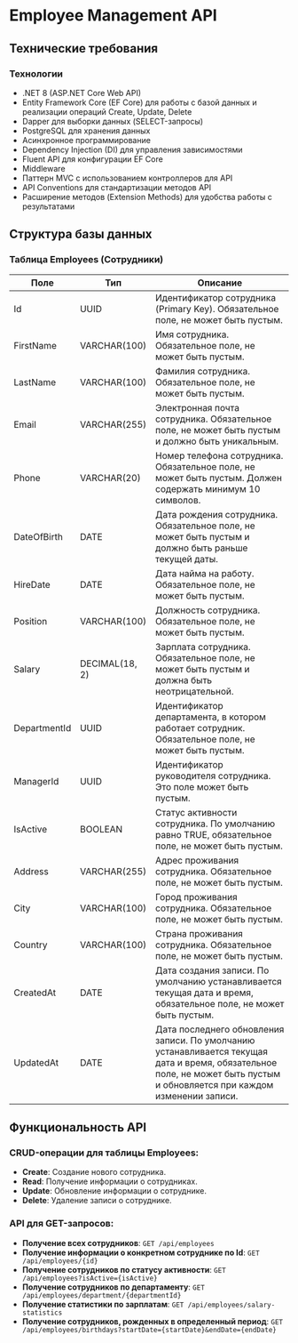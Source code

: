 # Employee Management API

## Технические требования

### Технологии

- .NET 8 (ASP.NET Core Web API)
- Entity Framework Core (EF Core) для работы с базой данных и реализации операций Create, Update, Delete
- Dapper для выборки данных (SELECT-запросы)
- PostgreSQL для хранения данных
- Асинхронное программирование
- Dependency Injection (DI) для управления зависимостями
- Fluent API для конфигурации EF Core
- Middleware
- Паттерн MVC с использованием контроллеров для API
- API Conventions для стандартизации методов API
- Расширение методов (Extension Methods) для удобства работы с результатами

## Структура базы данных

### Таблица Employees (Сотрудники)

| Поле         | Тип            | Описание                                                                                                                                                                 |
| ------------ | -------------- | ------------------------------------------------------------------------------------------------------------------------------------------------------------------------ |
| Id           | UUID           | Идентификатор сотрудника (Primary Key). Обязательное поле, не может быть пустым.                                                                                         |
| FirstName    | VARCHAR(100)   | Имя сотрудника. Обязательное поле, не может быть пустым.                                                                                                                 |
| LastName     | VARCHAR(100)   | Фамилия сотрудника. Обязательное поле, не может быть пустым.                                                                                                             |
| Email        | VARCHAR(255)   | Электронная почта сотрудника. Обязательное поле, не может быть пустым и должно быть уникальным.                                                                          |
| Phone        | VARCHAR(20)    | Номер телефона сотрудника. Обязательное поле, не может быть пустым. Должен содержать минимум 10 символов.                                                                |
| DateOfBirth  | DATE           | Дата рождения сотрудника. Обязательное поле, не может быть пустым и должно быть раньше текущей даты.                                                                     |
| HireDate     | DATE           | Дата найма на работу. Обязательное поле, не может быть пустым.                                                                                                           |
| Position     | VARCHAR(100)   | Должность сотрудника. Обязательное поле, не может быть пустым.                                                                                                           |
| Salary       | DECIMAL(18, 2) | Зарплата сотрудника. Обязательное поле, не может быть пустым и должна быть неотрицательной.                                                                              |
| DepartmentId | UUID           | Идентификатор департамента, в котором работает сотрудник. Обязательное поле, не может быть пустым.                                                                       |
| ManagerId    | UUID           | Идентификатор руководителя сотрудника. Это поле может быть пустым.                                                                                                       |
| IsActive     | BOOLEAN        | Статус активности сотрудника. По умолчанию равно TRUE, обязательное поле, не может быть пустым.                                                                          |
| Address      | VARCHAR(255)   | Адрес проживания сотрудника. Обязательное поле, не может быть пустым.                                                                                                    |
| City         | VARCHAR(100)   | Город проживания сотрудника. Обязательное поле, не может быть пустым.                                                                                                    |
| Country      | VARCHAR(100)   | Страна проживания сотрудника. Обязательное поле, не может быть пустым.                                                                                                   |
| CreatedAt    | DATE      | Дата создания записи. По умолчанию устанавливается текущая дата и время, обязательное поле, не может быть пустым.                                                        |
| UpdatedAt    | DATE      | Дата последнего обновления записи. По умолчанию устанавливается текущая дата и время, обязательное поле, не может быть пустым и обновляется при каждом изменении записи. |

## Функциональность API

### CRUD-операции для таблицы Employees:

- **Create**: Создание нового сотрудника.
- **Read**: Получение информации о сотрудниках.
- **Update**: Обновление информации о сотруднике.
- **Delete**: Удаление записи о сотруднике.

### API для GET-запросов:

- **Получение всех сотрудников**: `GET /api/employees`
- **Получение информации о конкретном сотруднике по Id**: `GET /api/employees/{id}`
- **Получение сотрудников по статусу активности**: `GET /api/employees?isActive={isActive}`
- **Получение сотрудников по департаменту**: `GET /api/employees/department/{departmentId}`
- **Получение статистики по зарплатам**: `GET /api/employees/salary-statistics`
- **Получение сотрудников, рожденных в определенный период**: `GET /api/employees/birthdays?startDate={startDate}&endDate={endDate}`
